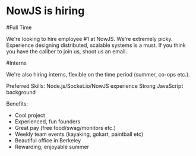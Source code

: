 NowJS is hiring
===============

#Full Time

We're looking to hire employee #1 at NowJS. We're extremely picky. Experience designing distributed, scalable systems is a must. If you think you have the caliber to join us, shoot us an email.

#Interns

We're also hiring interns, flexible on the time period (summer, co-ops etc.).

Preferred Skills:
Node.js/Socket.io/NowJS experience
Strong JavaScript background

Benefits:
- Cool project
- Experienced, fun founders
- Great pay (free food/swag/monitors etc.)
- Weekly team events (kayaking, gokart, paintball etc)
- Beautiful office in Berkeley
- Rewarding, enjoyable summer
